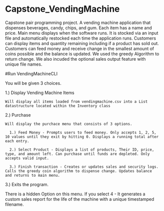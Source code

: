 # Capstone_VendingMachine
Capstone pair programming project.
A vending machine application that dispenses beverages, candy, chips, and gum. 
Each item has a name and price.
Main menu displays when the software runs. It is stocked via an input file and automatically restocked each time the application runs.
Customers can display items and quantity remaining including if a product has sold out. 
Customers can feed money and receive change in the smallest amount of coins possible and the balance is updated.
We used the greedy Algorithm to return change. 
We also incuded the optional sales output feature with unique file names. 



#Run VendingMachineCLI


You will be given 3 choices.

  1.) Display Vending Machine Items
  
    Will display all items loaded from vendingmachine.csv into a List datastructure located within the Inventory class
    
  2.) Purchase
  
    Will display the purchace menu that consists of 3 options.
    
      1.) Feed Money - Prompts users to feed money. Only accepts 1, 2, 5, 10 values until they exit by hitting 0. Displays a running total after each entry.
      
      2.) Select Product - Displays a list of products, Their ID, price, type, and amount left. Can purchase until funds are depleted. Only accepts valid input.
      
      3.) Finish transaction - Creates or updates sales and security logs. Calls the greedy coin algorithm to dispense change. Updates balance and returns to main menu.
      
  3.) Exits the program.
  
  There is a hidden Option on this menu.  If you select 4 - It generates a custom sales report for the life of the machine with a unique timestamped filename.
      
    
